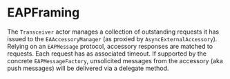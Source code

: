 # EAPFraming

The `Transceiver` actor manages a collection of outstanding requests it has issued to the `EAAccessoryManager` (as proxied by `AsyncExternalAccessory`). Relying on an `EAPMessage` protocol, accessory responses are matched to requests. Each request has as associated timeout. If supported by the concrete `EAPMessageFactory`, unsolicited messages from the accessory (aka push messages) will be delivered via a delegate method. 
